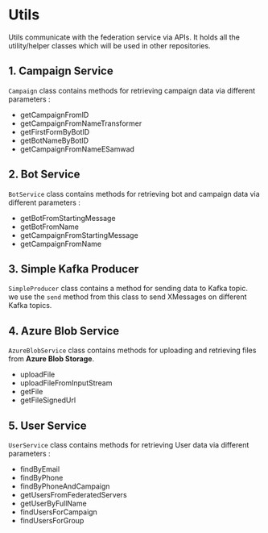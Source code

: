 # Utils

Utils communicate with the federation service via APIs. It holds all the utility/helper classes which will be used in other repositories.

## 1. Campaign Service

`Campaign` class contains methods for retrieving campaign data via different parameters :

- getCampaignFromID
- getCampaignFromNameTransformer
- getFirstFormByBotID
- getBotNameByBotID
- getCampaignFromNameESamwad


## 2. Bot Service

`BotService` class contains methods for retrieving bot and campaign data via different parameters :

- getBotFromStartingMessage
- getBotFromName
- getCampaignFromStartingMessage
- getCampaignFromName


## 3. Simple Kafka Producer

`SimpleProducer` class contains a method for sending data to Kafka topic.\
we use the `send` method from this class to send XMessages on different Kafka topics. 

## 4. Azure Blob Service

`AzureBlobService` class contains methods for uploading and retrieving files from **Azure Blob Storage**. 

- uploadFile
- uploadFileFromInputStream
- getFile
- getFileSignedUrl

## 5. User Service

`UserService` class contains methods for retrieving User data via different parameters :

- findByEmail
- findByPhone
- findByPhoneAndCampaign
- getUsersFromFederatedServers
- getUserByFullName
- findUsersForCampaign
- findUsersForGroup

